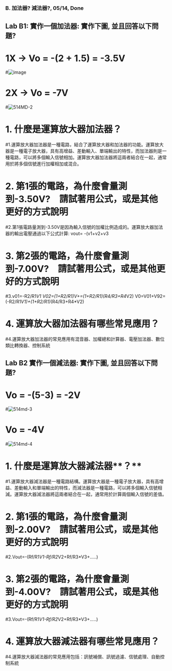 ### B. 加法器? 減法器?, 05/14, Done
## Lab B1: 實作一個加法器: 實作下圖, 並且回答以下問題?
# 1X → Vo = -(2 + 1.5) = -3.5V
#![image](https://github.com/Ethandamnnnn/EC2024/assets/162283778/a1435270-e639-42c7-8c05-3ec97f55ae90)
# 2X → Vo = -7V
#![514MD-2](https://github.com/Ethandamnnnn/EC2024/assets/162283778/0ed17498-8d8c-42e7-99a7-167c17a3825e)

# **1. 什麼是運算放大器加法器？**
#1.運算放大器加法器是一種電路，結合了運算放大器和加法器的功能。運算放大器是一種電子放大器，具有高增益、差動輸入、單端輸出的特性，而加法器則是一種電路，可以將多個輸入信號相加。運算放大器加法器將這兩者結合在一起，通常用於將多個信號進行加權相加或混合。
# **2. 第1張的電路，為什麼會量測到-3.50V?　請試著用公式，或是其他更好的方式說明**
#2.第1張電路量測到-3.50V是因為輸入信號的加權比例造成的。運算放大器加法器的輸出電壓通過以下公式計算: vout= -(v1+v2+v3
# **3. 第2張的電路，為什麼會量測到-7.00V?　請試著用公式，或是其他更好的方式說明**
#3.v01=-R2/R1*V1       V02=(1+R2/R1)*V+=(1+R2/R1)*(R4/R3+R4*V2)       V0=V01+V92=(-R2/R1*V1)+(1+R2/R1)*(R4/R3+R4*V2)
# **4. 運算放大器加法器有哪些常見應用？**
#4.運算放大器加法器的常見應用有混音器、加權總和計算器、電壓加法器、數位類比轉換器、控制系統

## Lab B2 實作一個減法器: 實作下圖, 並且回答以下問題?
# Vo = -(5-3) = -2V
#![514md-3](https://github.com/Ethandamnnnn/EC2024/assets/162283778/722297e9-1422-4540-b5ac-3f223a016600)

# Vo = -4V
#![514md-4](https://github.com/Ethandamnnnn/EC2024/assets/162283778/45aad4a7-cfb0-4607-aa2e-54e3574fbded)

# **1. 什麼是運算放大器**減法器**？**
#1.運算放大器減法器是一種電路結構。運算放大器是一種電子放大器，具有高增益、差動輸入和單端輸出的特性，而減法器是一種電路，可以將多個輸入信號相減。運算放大器減法器將這兩者結合在一起，通常用於計算兩個輸入信號的差值。
# **2. 第1張的電路，為什麼會量測到-2.00V?　請試著用公式，或是其他更好的方式說明**
#2.Vout=-(Rf/R1*V1-Rf/R2*V2+Rf/R3*V3+.....)
# **3. 第2張的電路，為什麼會量測到-4.00V?　請試著用公式，或是其他更好的方式說明**
#3.Vout=-(Rf/R1*V1-Rf/R2*V2+Rf/R3*V3+.....)
# **4. 運算放大器**減法器**有哪些常見應用？**
#4.運算放大器減法器的常見應用包括：訊號補償、訊號過濾、信號處理、自動控制系統
